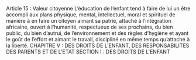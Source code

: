 Article 15 : Valeur citoyenne
L’éducation de l’enfant tend à faire de lui un être accompli aux plans physique, mental, intellectuel, moral et spirituel de manière à en faire un citoyen aimant sa patrie, attaché à l’intégration africaine, ouvert à l’humanité, respectueux de ses prochains, du bien public, du bien d’autrui, de l’environnement et des règles d’hygiène et ayant le goût de l’effort et aimant le travail, discipliné en même temps qu’attaché à la liberté.
CHAPITRE V : DES DROITS DE L’ENFANT, DES RESPONSABILITES DES PARENTS ET DE L'ETAT
SECTION I : DES DROITS DE L'ENFANT